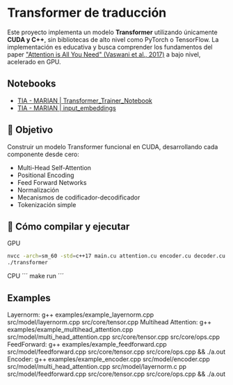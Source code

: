 # Transformer de traducción

Este proyecto implementa un modelo **Transformer** utilizando únicamente **CUDA y C++**, sin bibliotecas de alto nivel como PyTorch o TensorFlow. La implementación es educativa y busca comprender los fundamentos del paper ["Attention is All You Need" (Vaswani et al., 2017)](https://arxiv.org/abs/1706.03762) a bajo nivel, acelerado en GPU.

## Notebooks
- [TIA - MARIAN | Transformer_Trainer_Notebook](https://colab.research.google.com/drive/134n_xEv7VfA2_5VniJEgzhNcSh8etRPz#scrollTo=VmYGVziz50tu)
- [TIA - MARIAN | input_embeddings](https://colab.research.google.com/drive/12Tq-RRQ8HntnFcKtEui3OznjHztWN92q?usp=sharing)

## 🧠 Objetivo

Construir un modelo Transformer funcional en CUDA, desarrollando cada componente desde cero:
- Multi-Head Self-Attention
- Positional Encoding
- Feed Forward Networks
- Normalización
- Mecanismos de codificador-decodificador
- Tokenización simple

<!-- ## ⚙️ Estructura del Proyecto

```
marian-transformer-cuda/
├── attention.cu        # Self-attention con matmul y softmax
├── encoder.cu          # Encoder completo (por implementar)
├── decoder.cu          # Decoder completo (por implementar)
├── embeddings.cu       # Word + positional embeddings
├── utils.cu/.h         # Funciones auxiliares (allocación, IO, etc)
├── data/               # Datos de entrenamiento (WMT14 EN-FR preprocesado)
├── main.cu             # Entry point, ejecución de training/inferencia
└── README.md
``` -->

## 🚀 Cómo compilar y ejecutar

GPU
```bash
nvcc -arch=sm_60 -std=c++17 main.cu attention.cu encoder.cu decoder.cu -o transformer
./transformer
```

CPU
´´´
make run
´´´

## Examples

Layernorm: g++ examples/example_layernorm.cpp src/model/layernorm.cpp src/core/tensor.cpp
Multihead Attention: g++ examples/example_multihead_attention.cpp src/model/multi_head_attention.cpp src/core/tensor.cpp src/core/ops.cpp
FeedForward: g++ examples/example_feedforward.cpp src/model/feedforward.cpp src/core/tensor.cpp src/core/ops.cpp && ./a.out
Encoder: g++ examples/example_encoder.cpp src/model/encoder.cpp src/model/multi_head_attention.cpp src/model/layernorm.c
pp src/model/feedforward.cpp src/core/tensor.cpp src/core/ops.cpp && ./a.out
